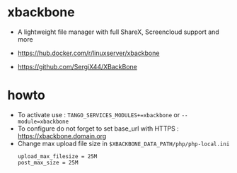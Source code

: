 # xbackbone


* A lightweight file manager with full ShareX, Screencloud support and more

* https://hub.docker.com/r/linuxserver/xbackbone
* https://github.com/SergiX44/XBackBone


# howto

* To activate use : `TANGO_SERVICES_MODULES+=xbackbone` or `--module=xbackbone`
* To configure do not forget to set base_url with HTTPS : https://xbackbone.domain.org
* Change max upload file size in `$XBACKBONE_DATA_PATH/php/php-local.ini`
    ```
    upload_max_filesize = 25M
    post_max_size = 25M
    ```
